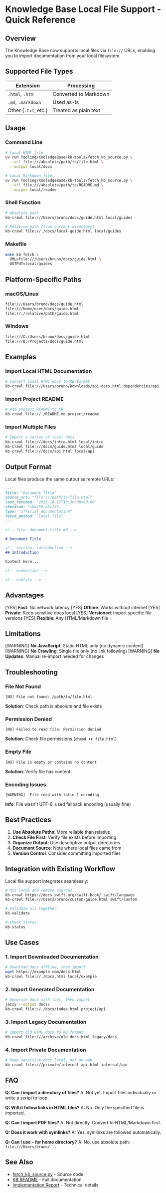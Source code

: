 # Knowledge Base Local File Support - Quick Reference

## Overview

The Knowledge Base now supports local files via `file://` URLs, enabling you to import documentation from your local
filesystem.

## Supported File Types

| Extension            | Processing            |
| -------------------- | --------------------- |
| `.html`, `.htm`      | Converted to Markdown |
| `.md`, `.markdown`   | Used as-is            |
| Other (`.txt`, etc.) | Treated as plain text |

## Usage

### Command Line

```bash
# Local HTML file
uv run Tooling/KnoledgeBase/kb-tools/fetch_kb_source.py \
  --url file:///absolute/path/to/file.html \
  --output local/docs

# Local Markdown file
uv run Tooling/KnoledgeBase/kb-tools/fetch_kb_source.py \
  --url file:///absolute/path/to/README.md \
  --output local/readme
```

### Shell Function

```bash
# Absolute path
kb-crawl file:///Users/bruno/docs/guide.html local/guides

# Relative path (from current directory)
kb-crawl file://./docs/local-guide.html local/guides
```

### Makefile

```bash
make kb-fetch \
  URL=file:///Users/bruno/docs/guide.html \
  OUTPUT=local/guides
```

## Platform-Specific Paths

### macOS/Linux

```bash
file:///Users/bruno/docs/guide.html
file:///home/user/docs/guide.html
file://./relative/path/guide.html
```

### Windows

```bash
file:///C:/Users/bruno/docs/guide.html
file:///D:/Projects/docs/guide.html
```

## Examples

### Import Local HTML Documentation

```bash
# Convert local HTML docs to KB format
kb-crawl file:///Users/bruno/Downloads/api-docs.html dependencies/api
```

### Import Project README

```bash
# Add project README to KB
kb-crawl file://./README.md project/readme
```

### Import Multiple Files

```bash
# Import a series of local docs
kb-crawl file:///docs/intro.html local/intro
kb-crawl file:///docs/guide.html local/guide
kb-crawl file:///docs/api.html local/api
```

## Output Format

Local files produce the same output as remote URLs:

```markdown
---
title: "Document Title"
source_url: "file:///path/to/file.html"
last_fetched: "2025-10-12T10:30:00+00:00"
checksum: "sha256:abc123..."
type: "official_documentation"
fetch_method: "local_file"
---

<!-- file: document-title.md -->

# Document Title

<!-- section: introduction -->
## Introduction

Content here...

<!-- endsection -->

<!-- endfile -->
```

## Advantages

[YES] **Fast**: No network latency [YES] **Offline**: Works without internet [YES] **Private**: Keep sensitive docs local [YES]
**Versioned**: Import specific file versions [YES] **Flexible**: Any HTML/Markdown file

## Limitations

[WARNING] **No JavaScript**: Static HTML only (no dynamic content) [WARNING] **No Crawling**: Single file only (no link following) [WARNING]
**No Updates**: Manual re-import needed for changes

## Troubleshooting

### File Not Found

```
[NO] File not found: /path/to/file.html
```

**Solution**: Check path is absolute and file exists

### Permission Denied

```
[NO] Failed to read file: Permission denied
```

**Solution**: Check file permissions (`chmod +r file.html`)

### Empty File

```
[NO] File is empty or contains no content
```

**Solution**: Verify file has content

### Encoding Issues

```
[WARNING]  File read with latin-1 encoding
```

**Info**: File wasn't UTF-8, used fallback encoding (usually fine)

## Best Practices

1. **Use Absolute Paths**: More reliable than relative
1. **Check File First**: Verify file exists before importing
1. **Organize Output**: Use descriptive output directories
1. **Document Source**: Note where local files came from
1. **Version Control**: Consider committing imported files

## Integration with Existing Workflow

Local file support integrates seamlessly:

```bash
# Mix local and remote sources
kb-crawl https://docs.swift.org/swift-book/ swift/language
kb-crawl file:///Users/bruno/custom-guide.html swift/custom

# Validate all together
kb-validate

# Check status
kb-status
```

## Use Cases

### 1. Import Downloaded Documentation

```bash
# Download docs offline, then import
wget https://example.com/docs.html
kb-crawl file://./docs.html local/example
```

### 2. Import Generated Documentation

```bash
# Generate docs with tool, then import
jazzy --output docs/
kb-crawl file://./docs/index.html project/api
```

### 3. Import Legacy Documentation

```bash
# Import old HTML docs to KB format
kb-crawl file:///archive/old-docs.html legacy/docs
```

### 4. Import Private Documentation

```bash
# Keep sensitive docs local, not on web
kb-crawl file:///private/internal-api.html internal/api
```

## FAQ

**Q: Can I import a directory of files?** A: Not yet. Import files individually or write a script to loop.

**Q: Will it follow links in HTML files?** A: No. Only the specified file is imported.

**Q: Can I import PDF files?** A: Not directly. Convert to HTML/Markdown first.

**Q: Does it work with symlinks?** A: Yes, symlinks are followed automatically.

**Q: Can I use `~` for home directory?** A: No, use absolute path: `file:///Users/bruno/...`

## See Also

- [fetch_kb_source.py](../Tooling/KnoledgeBase/kb-tools/fetch_kb_source.py) - Source code
- [KB README](../Tooling/KnoledgeBase/kb-tools/README.md) - Full documentation
- [Implementation Report](.ai_docs/reports/task-summaries/2025-10-12-local-file-support.md) - Technical details
